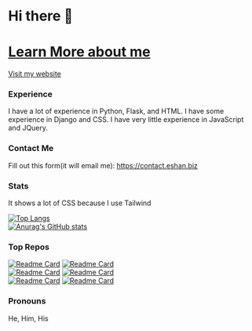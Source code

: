 # Hi there 👋
<!--
**BouncyBird/BouncyBird** is a ✨ _special_ ✨ repository because its `README.md` (this file) appears on your GitHub profile.

Here are some ideas to get you started:

- 🔭 I’m currently working on ...
- 🌱 I’m currently learning ...
- 👯 I’m looking to collaborate on ...
- 🤔 I’m looking for help with ...
- 💬 Ask me about ...
- 📫 How to reach me: ...
- 😄 Pronouns: ...
- ⚡ Fun fact: ...
-->
 # [Learn More about me](https://eshan.biz)

[Visit my website](https://eshan.biz)


### Experience
I have a lot of experience in Python, Flask, and HTML. I have some experience in Django and CSS. I have very little experience in JavaScript and JQuery.

### Contact Me
  Fill out this form(it will email me): https://contact.eshan.biz
### Stats
It shows a lot of CSS because I use Tailwind  


[![Top Langs](https://github-readme-stats.vercel.app/api/top-langs/?username=BouncyBird&langs_count=8&theme=radical&exclude_repo=hhoster&langs_count=8)]()  \
[![Anurag's GitHub stats](https://github-readme-stats.vercel.app/api?username=BouncyBird&show_icons=true&theme=radical)]()


### Top Repos
[![Readme Card](https://github-readme-stats.vercel.app/api/pin/?username=BouncyBird&repo=cybercare)](https://github.com/BouncyBird/cybercare)
[![Readme Card](https://github-readme-stats.vercel.app/api/pin/?username=BouncyBird&repo=Flask-Blog)](https://github.com/BouncyBird/Flask-Blog)  
[![Readme Card](https://github-readme-stats.vercel.app/api/pin/?username=BouncyBird&repo=Django-Blog)](https://github.com/BouncyBird/Django-Blog)
[![Readme Card](https://github-readme-stats.vercel.app/api/pin/?username=BouncyBird&repo=Auto-Google-Form-Filler)](https://github.com/BouncyBird/Auto-Google-Form-Filler)  
[![Readme Card](https://github-readme-stats.vercel.app/api/pin/?username=BouncyBird&repo=ezocr)](https://github.com/BouncyBird/ezocr)
[![Readme Card](https://github-readme-stats.vercel.app/api/pin/?username=BouncyBird&repo=flask_todo)](https://github.com/BouncyBird/flask_todo)  

### Pronouns
He, Him, His
